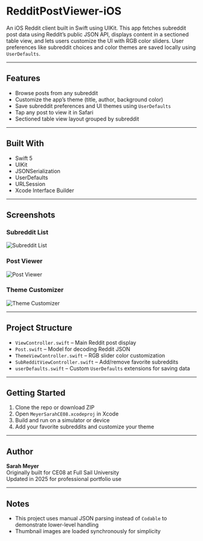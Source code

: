 # RedditPostViewer-iOS

An iOS Reddit client built in Swift using UIKit. This app fetches subreddit post data using Reddit’s public JSON API, displays content in a sectioned table view, and lets users customize the UI with RGB color sliders. User preferences like subreddit choices and color themes are saved locally using `UserDefaults`.

---

## Features

- Browse posts from any subreddit
- Customize the app’s theme (title, author, background color)
- Save subreddit preferences and UI themes using `UserDefaults`
- Tap any post to view it in Safari
- Sectioned table view layout grouped by subreddit

---

## Built With

- Swift 5
- UIKit
- JSONSerialization
- UserDefaults
- URLSession
- Xcode Interface Builder

---

## Screenshots

### Subreddit List
![Subreddit List](screenshots/subreddit-list.png)

### Post Viewer
![Post Viewer](screenshots/post-viewer.png)

### Theme Customizer
![Theme Customizer](screenshots/theme-customizer.png)

---

## Project Structure

- `ViewController.swift` – Main Reddit post display
- `Post.swift` – Model for decoding Reddit JSON
- `ThemeViewController.swift` – RGB slider color customization
- `SubRedditViewController.swift` – Add/remove favorite subreddits
- `userDefaults.swift` – Custom `UserDefaults` extensions for saving data

---

## Getting Started

1. Clone the repo or download ZIP  
2. Open `MeyerSarahCE08.xcodeproj` in Xcode  
3. Build and run on a simulator or device  
4. Add your favorite subreddits and customize your theme

---

## Author

**Sarah Meyer**  
Originally built for CE08 at Full Sail University  
Updated in 2025 for professional portfolio use

---

## Notes

- This project uses manual JSON parsing instead of `Codable` to demonstrate lower-level handling
- Thumbnail images are loaded synchronously for simplicity
